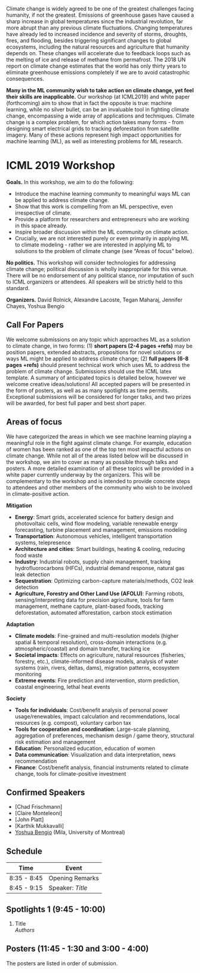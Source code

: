 Climate change is widely agreed to be one of the greatest challenges facing humanity, if not the greatest. Emissions of greenhouse gases have caused a sharp increase in global temperatures since the industrial revolution, far more abrupt than any previous climate fluctuations. Changing temperatures have already led to increased incidence and severity of storms, droughts, fires, and flooding, besides triggering significant changes to global ecosystems, including the natural resources and agriculture that humanity depends on. These changes will accelerate due to feedback loops such as the melting of ice and release of methane from permafrost. The 2018 UN report on climate change estimates that the world has only thirty years to eliminate greenhouse emissions completely if we are to avoid catastrophic consequences.

**Many in the ML community wish to take action on climate change, yet feel their skills are inapplicable.** Our workshop (at ICML2019) and white paper (forthcoming) aim to show that in fact the opposite is true: machine learning, while no silver bullet, can be an invaluable tool in fighting climate change, encompassing a wide array of applications and techniques. Climate change is a complex problem, for which action takes many forms - from designing smart electrical grids to tracking deforestation from satellite imagery. Many of these actions represent high impact opportunities for machine learning (ML), as well as interesting problems for ML research.

# ICML 2019 Workshop

**Goals.** In this workshop, we aim to do the following:
- Introduce the machine learning community to meaningful ways ML can be applied to address climate change.
- Show that this work is compelling from an ML perspective, even irrespective of climate.
- Provide a platform for researchers and entrepreneurs who are working in this space already.
- Inspire broader discussion within the ML community on climate action.
- Crucially, we are not interested purely or even primarily in applying ML to climate modeling - rather we are interested in applying ML to solutions to the problem of climate change (see “Areas of focus” below).

**No politics.** This workshop will consider technologies for addressing climate change; political discussion is wholly inappropriate for this venue. There will be no endorsement of any political stance, nor imputation of such to ICML organizers or attendees. All speakers will be strictly held to this standard.

**Organizers.** David Rolnick, Alexandre Lacoste, Tegan Maharaj, Jennifer Chayes, Yoshua Bengio

## Call For Papers
We welcome submissions on any topic which approaches ML as a solution to climate change, in two forms: (1) **short papers (2-4 pages +refs)** may be position papers, extended abstracts, propositions for novel solutions or ways ML might be applied to address climate change; (2) **full papers (6-8 pages +refs)** should present technical work which uses ML to address the problem of climate change. Submissions should use the ICML latex template. A summary of anticipated topics is detailed below, however we welcome creative ideas/solutions! All accepted papers will be presented in the form of posters, as well as as many spotlights as time permits. Exceptional submissions will be considered for longer talks, and two prizes will be awarded, for best full paper and best short paper.

## Areas of focus
We have categorized the areas in which we see machine learning playing a meaningful role in the fight against climate change. For example, education of women has been ranked as one of the top ten most impactful actions on climate change. While not all of the areas listed below will be discussed in the workshop, we aim to cover as many as possible through talks and posters. A more detailed examination of all these topics will be provided in a white paper currently underway by the organizers. This will be complementary to the workshop and is intended to provide concrete steps to attendees and other members of the community who wish to be involved in climate-positive action.

**Mitigation**
 - **Energy**: Smart grids, accelerated science for battery design and photovoltaic cells, wind flow modeling, variable renewable energy forecasting, turbine placement and management, emissions modeling
 - **Transportation**: Autonomous vehicles, intelligent transportation systems, telepresence
- **Architecture and cities**: Smart buildings, heating & cooling, reducing food waste
- **Industry**: Industrial robots, supply chain management, tracking hydrofluorocarbons (HFCs), industrial demand response, natural gas leak detection
- **Sequestration**: Optimizing carbon-capture materials/methods, CO2 leak detection
 - **Agriculture, Forestry and Other Land Use (AFOLU)**:  Farming robots, sensing/interpreting data for precision agriculture, tools for farm management, methane capture, plant-based foods, tracking deforestation, automated afforestation, carbon stock estimation
 
**Adaptation**
- **Climate models**: Fine-grained and multi-resolution models (higher spatial & temporal resolution), cross-domain interactions (e.g. atmospheric/coastal) and domain transfer, tracking ice
- **Societal impacts**: Effects on agriculture, natural resources (fisheries, forestry, etc.), climate-informed disease models, analysis of water systems (rain, rivers, deltas, dams), migration patterns, ecosystem monitoring
- **Extreme events**: Fire prediction and intervention, storm prediction, coastal engineering, lethal heat events

**Society**
- **Tools for individuals**: Cost/benefit analysis of personal power usage/renewables, impact calculation and recommendations, local resources (e.g. compost), voluntary carbon tax
- **Tools for cooperation and coordination**: Large-scale planning, aggregation of preferences, mechanism design / game theory, structural risk estimation and management
- **Education**: Personalized education, education of women
- **Data communication**: Visualization and data interpretation, news recommendation
- **Finance**: Cost/benefit analysis, financial instruments related to climate change, tools for climate-positive investment

 
## Confirmed Speakers
- [Chad Frischmann]
- [Claire Monteleoni]
- [John Platt]
- [Karthik Mukkavalli]
- [Yoshua Bengio](http://www.iro.umontreal.ca/~bengioy/yoshua_en/) (Mila, University of Montreal)

## Schedule

| Time | Event |
| --- | --- |
| 8:35 - 8:45 | Opening Remarks |
| 8:45 - 9:15 | Speaker: *Title* |


## Spotlights 1  (9:45 - 10:00)
1. Title    
*Authors*  

## Posters (11:45 - 1:30 and 3:00 - 4:00)
The posters are listed in order of submission.

